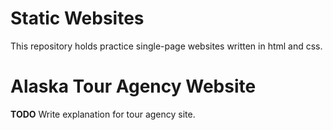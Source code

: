 # Static Websites

This repository holds practice single-page websites written in html and css.

# Alaska Tour Agency Website

**TODO** Write explanation for tour agency site.
